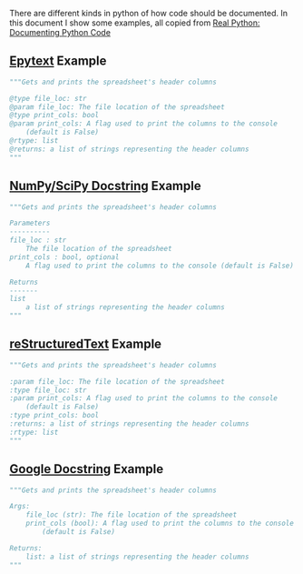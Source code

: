 
There are different kinds in python of how code should be documented. In this document I show some examples, all copied from [Real Python: Documenting Python Code](https://realpython.com/documenting-python-code/#docstring-formats) 

## [Epytext](http://epydoc.sourceforge.net/epytext.html) Example

```Python
"""Gets and prints the spreadsheet's header columns

@type file_loc: str
@param file_loc: The file location of the spreadsheet
@type print_cols: bool
@param print_cols: A flag used to print the columns to the console
    (default is False)
@rtype: list
@returns: a list of strings representing the header columns
"""
```

## [NumPy/SciPy Docstring](https://numpydoc.readthedocs.io/en/latest/format.html) Example

```Python
"""Gets and prints the spreadsheet's header columns

Parameters
----------
file_loc : str
    The file location of the spreadsheet
print_cols : bool, optional
    A flag used to print the columns to the console (default is False)

Returns
-------
list
    a list of strings representing the header columns
"""
```

## [reStructuredText](http://docutils.sourceforge.net/rst.html) Example

```Python
"""Gets and prints the spreadsheet's header columns

:param file_loc: The file location of the spreadsheet
:type file_loc: str
:param print_cols: A flag used to print the columns to the console
    (default is False)
:type print_cols: bool
:returns: a list of strings representing the header columns
:rtype: list
"""
```

## [Google Docstring](https://github.com/google/styleguide/blob/gh-pages/pyguide.md#38-comments-and-docstrings) Example

```Python
"""Gets and prints the spreadsheet's header columns

Args:
    file_loc (str): The file location of the spreadsheet
    print_cols (bool): A flag used to print the columns to the console
        (default is False)

Returns:
    list: a list of strings representing the header columns
"""
```